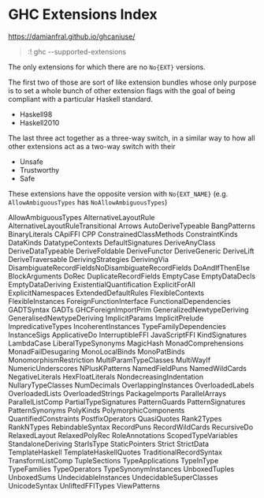 # GHC Extensions Index

https://damianfral.github.io/ghcaniuse/


> :! ghc --supported-extensions

The only extensions for which there are no `No{EXT}` versions.

The first two of those are sort of like extension bundles whose only purpose is to set a whole bunch of other extension flags with the goal of being compliant with a particular Haskell standard.
- Haskell98
- Haskell2010

The last three act together as a three-way switch, in a similar way to how all other extensions act as a two-way switch with their
- Unsafe
- Trustworthy
- Safe


These extensions have the opposite version with `No{EXT_NAME}`
(e.g. `AllowAmbiguousTypes` has `NoAllowAmbiguousTypes`)


AllowAmbiguousTypes
AlternativeLayoutRule
AlternativeLayoutRuleTransitional
Arrows
AutoDeriveTypeable
BangPatterns
BinaryLiterals
CApiFFI
CPP
ConstrainedClassMethods
ConstraintKinds
DataKinds
DatatypeContexts
DefaultSignatures
DeriveAnyClass
DeriveDataTypeable
DeriveFoldable
DeriveFunctor
DeriveGeneric
DeriveLift
DeriveTraversable
DerivingStrategies
DerivingVia
DisambiguateRecordFieldsNoDisambiguateRecordFields
DoAndIfThenElse
BlockArguments
DoRec
DuplicateRecordFields
EmptyCase
EmptyDataDecls
EmptyDataDeriving
ExistentialQuantification
ExplicitForAll
ExplicitNamespaces
ExtendedDefaultRules
FlexibleContexts
FlexibleInstances
ForeignFunctionInterface
FunctionalDependencies
GADTSyntax
GADTs
GHCForeignImportPrim
GeneralizedNewtypeDeriving
GeneralisedNewtypeDeriving
ImplicitParams
ImplicitPrelude
ImpredicativeTypes
IncoherentInstances
TypeFamilyDependencies
InstanceSigs
ApplicativeDo
InterruptibleFFI
JavaScriptFFI
KindSignatures
LambdaCase
LiberalTypeSynonyms
MagicHash
MonadComprehensions
MonadFailDesugaring
MonoLocalBinds
MonoPatBinds
MonomorphismRestriction
MultiParamTypeClasses
MultiWayIf
NumericUnderscores
NPlusKPatterns
NamedFieldPuns
NamedWildCards
NegativeLiterals
HexFloatLiterals
NondecreasingIndentation
NullaryTypeClasses
NumDecimals
OverlappingInstances
OverloadedLabels
OverloadedLists
OverloadedStrings
PackageImports
ParallelArrays
ParallelListComp
PartialTypeSignatures
PatternGuards
PatternSignatures
PatternSynonyms
PolyKinds
PolymorphicComponents
QuantifiedConstraints
PostfixOperators
QuasiQuotes
Rank2Types
RankNTypes
RebindableSyntax
RecordPuns
RecordWildCards
RecursiveDo
RelaxedLayout
RelaxedPolyRec
RoleAnnotations
ScopedTypeVariables
StandaloneDeriving
StarIsType
StaticPointers
Strict
StrictData
TemplateHaskell
TemplateHaskellQuotes
TraditionalRecordSyntax
TransformListComp
TupleSections
TypeApplications
TypeInType
TypeFamilies
TypeOperators
TypeSynonymInstances
UnboxedTuples
UnboxedSums
UndecidableInstances
UndecidableSuperClasses
UnicodeSyntax
UnliftedFFITypes
ViewPatterns
